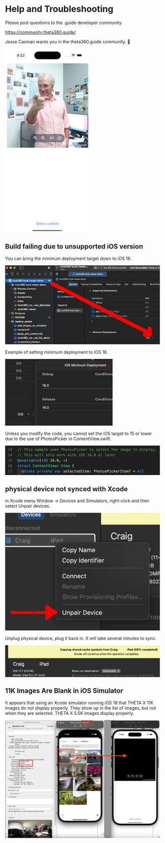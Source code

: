 # Help and Troubleshooting

Please post questions to the .guide developer community.

<https://community.theta360.guide/>

Jesse Casman wants you in the theta360.guide community.  🌇

![join community](images/troubleshoot/jesse_join_community.png)

## Build failing due to unsupported iOS version

You can bring the minimum deployment target down to iOS 16.

![change minimum deployment](images/troubleshoot/change_ios_minimum_deployment.png)

Example of setting minimum deployment to iOS 16.

![set to 16](images/troubleshoot/minimum_deployment.png)

Unless you modify the code, you cannot set the iOS target to 15 or lower due to the use of PhotosPicker in ContentView.swift.

![photospicker](images/troubleshoot/photos_picker_requirement.png)

## physical device not synced with Xcode

in Xcode menu Window -> Devices and Simulators, right-click and then select Unpair devices.

![unpair device](images/troubleshoot/unpair_device.png)

Unplug physical device, plug it back in. It will take several minutes to sync.

![ipad sync](images/troubleshoot/ipad_sync.png)

## 11K Images Are Blank in iOS Simulator

It appears that using an Xcode simulator running iOS 18 that THETA X 11K images do not display properly. They show up in the list of images, but not when they are selected. THETA X 5.5K images display properly.

![blank](images/troubleshoot/ios-simulator-11k-blank.png)
